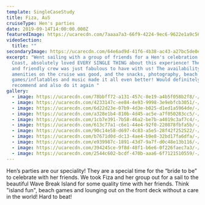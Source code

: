 ```yaml
---
template: SingleCaseStudy
title: Fiza, AuS
cruiseType: Hen's parties
date: 2019-09-14T14:00:00.000Z
featuredImage: https://ucarecdn.com/7aaaa7a3-66f9-4224-9ec6-9622e1a9c565/-/preview/-/enhance/21/
videoSection:
  title: ""
secondaryImage: https://ucarecdn.com/64e6ad9d-41f6-4b38-ac43-a27bc5de0e7d/-/preview/-/enhance/39/
excerpt: "Went sailing with a group of friends for a Hen's celebration in Gold
  Coast, absolutely loved EVERY SINGLE THING about this experience! The helpful
  and friendly crew was just fabulous to have with us! The availability of
  amenities on the cruise was good, and the snacks, photography, beach
  games/inflatables and music made it all even better! Would definitely
  recommend and also do it again "
gallery:
  - image: https://ucarecdn.com/78bbff72-a131-457c-8e19-a4b5f058b2f8/-/preview/-/enhance/37/
  - image: https://ucarecdn.com/4233147c-ee84-4e93-9998-3e9ebfcb3051/-/preview/-/enhance/50/
  - image: https://ucarecdn.com/6d22d23e-07b9-4d3e-b025-d1ed1a5964de/-/preview/-/enhance/38/
  - image: https://ucarecdn.com/a328e1b4-810b-4d45-ac5e-a7f050283cc5/-/preview/-/enhance/42/
  - image: https://ucarecdn.com/1cb7e391-7b58-46a2-be7b-a4019c3af7c4/-/preview/-/enhance/44/
  - image: https://ucarecdn.com/613c77a1-c6e1-44e4-92f0-220878fbfa5b/-/preview/-/enhance/50/
  - image: https://ucarecdn.com/90c14e58-d697-4c83-a5e5-28f42f252522/-/preview/-/enhance/50/
  - image: https://ucarecdn.com/b7671d0d-dc13-4ae4-b9e8-32bd17fa6dfa/-/preview/-/enhance/50/
  - image: https://ucarecdn.com/e939987c-1891-43d7-9a7f-d0c48e13b116/-/preview/-/enhance/50/
  - image: https://ucarecdn.com/394245ce-9f8d-48f1-b6e6-0f226faec7a3/-/preview/-/enhance/33/
  - image: https://ucarecdn.com/2544c602-bcdf-470b-aaa6-6f7121510559/-/preview/-/enhance/50/
---
```

Hen’s parties are our speciality! They are a special time for the “bride to be” to celebrate with her friends. We took Fiza and her group out for a sail to the beautiful Wave Break Island for some quality time with her friends. Think "island fun", beach games and lounging out on the front deck without a care in the world! Hard to beat!
